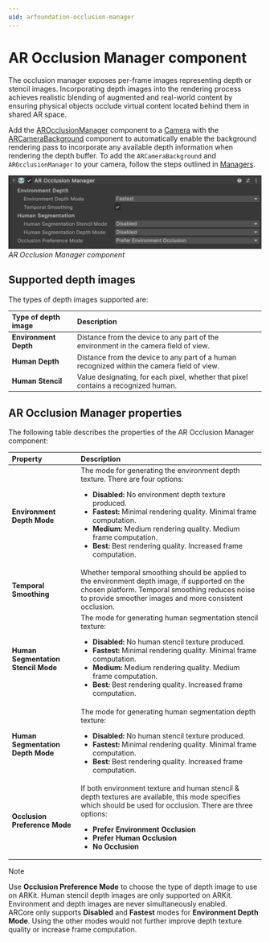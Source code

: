 ```yaml
---
uid: arfoundation-occlusion-manager
---
```

# AR Occlusion Manager component

The occlusion manager exposes per-frame images representing depth or stencil images. Incorporating depth images into the rendering process achieves realistic blending of augmented and real-world content by ensuring physical objects occlude virtual content located behind them in shared AR space.

Add the [AROcclusionManager](xref:UnityEngine.XR.ARFoundation.AROcclusionManager) component to a [Camera](xref:arfoundation-camera) with the [ARCameraBackground](xref:arfoundation-camera-components) component to automatically enable the background rendering pass to incorporate any available depth information when rendering the depth buffer. To add the  `ARCameraBackground` and `AROcclusionManager` to your camera, follow the steps outlined in [Managers](xref:arfoundation-managers).

![AR Occlusion Manager component](../../images/ar-occlusion-manager.png)<br/>*AR Occlusion Manager component*

## Supported depth images

The types of depth images supported are:

| Type of depth image | Description |
| :------- | :---------- |
| **Environment Depth** | Distance from the device to any part of the environment in the camera field of view. |
| **Human Depth** | Distance from the device to any part of a human recognized within the camera field of view. |
| **Human Stencil** | Value designating, for each pixel, whether that pixel contains a recognized human. |

## AR Occlusion Manager properties

The following table describes the properties of the AR Occlusion Manager component:

| Property | Description |
| :------- | :---------- |
| **Environment Depth Mode** | The mode for generating the environment depth texture. There are four options: <ul><li><strong>Disabled:</strong> No environment depth texture produced.</li><li><strong>Fastest:</strong> Minimal rendering quality. Minimal frame computation.</li><li><strong>Medium:</strong> Medium rendering quality. Medium frame computation.</li><li><strong>Best:</strong> Best rendering quality. Increased frame computation.</li></ul> |
| **Temporal Smoothing** | Whether temporal smoothing should be applied to the environment depth image, if supported on the chosen platform. Temporal smoothing reduces noise to provide smoother images and more consistent occlusion. |
| **Human Segmentation Stencil Mode** | The mode for generating human segmentation stencil texture: <ul><li><strong>Disabled:</strong> No human stencil texture produced.</li><li><strong>Fastest:</strong> Minimal rendering quality. Minimal frame computation.</li><li><strong>Medium:</strong> Medium rendering quality. Medium frame computation.</li><li><strong>Best:</strong> Best rendering quality. Increased frame computation.</li></ul> |
| **Human Segmentation Depth Mode** | The mode for generating human segmentation depth texture: <ul><li><strong>Disabled:</strong> No human stencil texture produced.</li><li><strong>Fastest:</strong> Minimal rendering quality. Minimal frame computation.</li><li><strong>Best:</strong> Best rendering quality. Increased frame computation.</li></ul> |
| **Occlusion Preference Mode** | If both environment texture and human stencil & depth textures are available, this mode specifies which should be used for occlusion. There are three options: <ul><li><strong>Prefer Environment Occlusion </li><li><strong>Prefer Human Occlusion</li><li><strong>No Occlusion</strong></li></ul> |

> [!NOTE]
> Use **Occlusion Preference Mode** to choose the type of depth image to use on ARKit. Human stencil depth images are only supported on ARKit. Environment and depth images are never simultaneously enabled.<br/>
> ARCore only supports **Disabled** and **Fastest** modes for **Environment Depth Mode**. Using the other modes would not further improve depth texture quality or increase frame computation.
